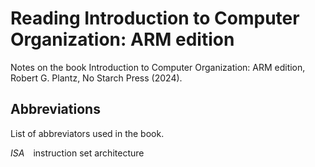 # Reading Introduction to Computer Organization: ARM edition

Notes on the book Introduction to Computer Organization: ARM edition, Robert G. Plantz, No Starch Press (2024).

## Abbreviations

List of abbreviators used in the book.

*ISA*&#x2003;instruction set architecture  
